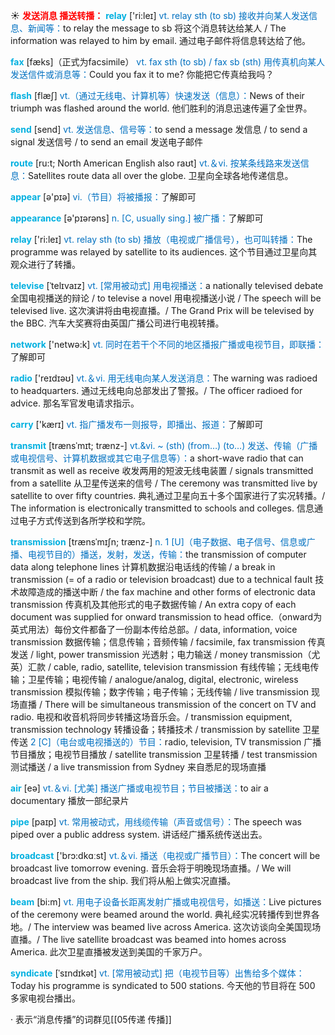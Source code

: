 ☀ <font color="red">**发送消息 播送转播：**</font>
<font color="sky blue">**relay**</font> ['ri:leɪ] 
<font color="#0070c0">vt. relay sth (to sb) 接收并向某人发送信息、新闻等：</font>to relay the message to sb 将这个消息转达给某人 / The information was relayed to him by email. 通过电子邮件将信息转达给了他。

<font color="sky blue">**fax**</font> [fæks]（正式为facsimile）
<font color="#0070c0">vt. fax sth (to sb) / fax sb (sth) 用传真机向某人发送信件或消息等：</font>Could you fax it to me? 你能把它传真给我吗？

<font color="sky blue">**flash**</font> [flæʃ] 
<font color="#0070c0">vt.（通过无线电、计算机等）快速发送（信息）：</font>News of their triumph was flashed around the world. 他们胜利的消息迅速传遍了全世界。

<font color="sky blue">**send**</font> [send] 
<font color="#0070c0">vt. 发送信息、信号等：</font>to send a message 发信息 / to send a signal 发送信号 / to send an email 发送电子邮件
           
<font color="sky blue">**route**</font> [ru:t; North American English also raʊt]
<font color="#0070c0">vt.＆vi. 按某条线路来发送信息：</font>Satellites route data all over the globe. 卫星向全球各地传递信息。

<font color="sky blue">**appear**</font> [ə'pɪə] 
<font color="#0070c0">vi.（节目）将被播报：</font>了解即可

<font color="sky blue">**appearance**</font> [ə'pɪərəns] 
<font color="#0070c0">n. [C, usually sing.] 被广播：</font>了解即可

<font color="sky blue">**relay**</font> ['ri:leɪ] 
<font color="#0070c0">vt. relay sth (to sb) 播放（电视或广播信号），也可叫转播：</font>The programme was relayed by satellite to its audiences. 这个节目通过卫星向其观众进行了转播。
           
<font color="sky blue">**televise**</font> [ˈtelɪvaɪz]
<font color="#0070c0">vt. [常用被动式] 用电视播送：</font>a nationally televised debate 全国电视播送的辩论 / to televise a novel 用电视播送小说 / The speech will be televised live. 这次演讲将由电视直播。/ The Grand Prix will be televised by the BBC. 汽车大奖赛将由英国广播公司进行电视转播。

<font color="sky blue">**network**</font> ['netwə:k] 
<font color="#0070c0">vt. 同时在若干个不同的地区播报广播或电视节目，即联播：</font>了解即可

<font color="sky blue">**radio**</font> ['reɪdɪəʊ] 
<font color="#0070c0">vt.＆vi. 用无线电向某人发送消息：</font>The warning was radioed to headquarters. 通过无线电向总部发出了警报。/ The officer radioed for advice. 那名军官发电请求指示。

<font color="sky blue">**carry**</font> ['kærɪ] 
<font color="#0070c0">vt. 指广播发布一则报导，即播出、报道：</font>了解即可
           
<font color="sky blue">**transmit**</font> [trænsˈmɪt; trænz-]
<font color="#0070c0">vt.&vi. ~ (sth) (from…) (to…) 发送、传输（广播或电视信号、计算机数据或其它电子信息等）：</font>a short-wave radio that can transmit as well as receive 收发两用的短波无线电装置 / signals transmitted from a satellite 从卫星传送来的信号 / The ceremony was transmitted live by satellite to over fifty countries. 典礼通过卫星向五十多个国家进行了实况转播。/ The information is electronically transmitted to schools and colleges. 信息通过电子方式传送到各所学校和学院。
           
<font color="sky blue">**transmission**</font> [trænsˈmɪʃn; trænz-]
<font color="#0070c0">n. 1 [U]（电子数据、电子信号、信息或广播、电视节目的）播送，发射，发送，传输：</font>the transmission of computer data along telephone lines 计算机数据沿电话线的传输 / a break in transmission (= of a radio or television broadcast) due to a technical fault 技术故障造成的播送中断 / the fax machine and other forms of electronic data transmission 传真机及其他形式的电子数据传输 / An extra copy of each document was supplied for onward transmission to head office.（onward为英式用法）每份文件都备了一份副本传给总部。/ data, information, voice transmission 数据传输；信息传输；音频传输 / facsimile, fax transmission 传真发送 / light, power transmission 光透射；电力输送 / money transmission（尤英）汇款 / cable, radio, satellite, television transmission 有线传输；无线电传输；卫星传输；电视传输 / analogue/analog, digital, electronic, wireless transmission 模拟传输；数字传输；电子传输；无线传输 / live transmission 现场直播 / There will be simultaneous transmission of the concert on TV and radio. 电视和收音机将同步转播这场音乐会。/ transmission equipment, transmission technology 转播设备；转播技术 / transmission by satellite 卫星传送 <font color="#0070c0">2 [C]（电台或电视播送的）节目：</font>radio, television, TV transmission 广播节目播放；电视节目播放 / satellite transmission 卫星转播 / test transmission 测试播送 / a live transmission from Sydney 来自悉尼的现场直播

<font color="sky blue">**air**</font> [eə] 
<font color="#0070c0">vt.＆vi. [尤美] 播送广播或电视节目；节目被播送：</font>to air a documentary 播放一部纪录片

<font color="sky blue">**pipe**</font> [paɪp] 
<font color="#0070c0">vt. 常用被动式，用线缆传输（声音或信号）：</font>The speech was piped over a public address system. 讲话经广播系统传送出去。

<font color="sky blue">**broadcast**</font> ['brɔ:dkɑːst] 
<font color="#0070c0">vt.＆vi. 播送（电视或广播节目）：</font>The concert will be broadcast live tomorrow evening. 音乐会将于明晚现场直播。/ We will broadcast live from the ship. 我们将从船上做实况直播。
           
<font color="sky blue">**beam**</font> [bi:m]
<font color="#0070c0">vt. 用电子设备长距离发射广播或电视信号，如播送：</font>Live pictures of the ceremony were beamed around the world. 典礼经实况转播传到世界各地。/ The interview was beamed live across America. 这次访谈向全美国现场直播。/ The live satellite broadcast was beamed into homes across America. 此次卫星直播被发送到美国的千家万户。
           
<font color="sky blue">**syndicate**</font> [ˈsɪndɪkət]
<font color="#0070c0">vt. [常用被动式] 把（电视节目等）出售给多个媒体：</font>Today his programme is syndicated to 500 stations. 今天他的节目将在 500 多家电视台播出。

· 表示“消息传播”的词群见[[05传递 传播]]
